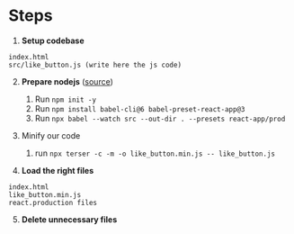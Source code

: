 # Steps

1. **Setup codebase**
```
index.html
src/like_button.js (write here the js code)
```

2. **Prepare nodejs** ([source](https://reactjs.org/docs/add-react-to-a-website.html#add-jsx-to-a-project))

    1. Run `npm init -y`
    2. Run `npm install babel-cli@6 babel-preset-react-app@3`
    3. Run `npx babel --watch src --out-dir . --presets react-app/prod`

3. Minify our code
    1. run `npx terser -c -m -o like_button.min.js -- like_button.js`

4. **Load the right files**
```
index.html
like_button.min.js
react.production files
```
5. **Delete unnecessary files**
```

```
